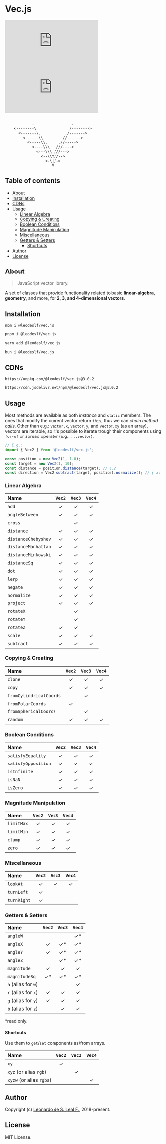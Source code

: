 # Vec.js

![version](https://img.shields.io/npm/v/@leodeslf/vec.js?color=3af) ![license](https://img.shields.io/npm/l/@leodeslf/vec.js?color=3af)

```txt

            .                 .
    <--------\               /-------->
      <-------\.           ./------->
        <------\\         //------>
          <-----\\.     .//----->
            <----\\\   ///---->
              <---\\\ ///--->
                <--\\Y//-->
                  <-\|/->
                     V

```

## Table of contents

* [About](#about)
* [Installation](#installation)
* [CDNs](#cdns)
* [Usage](#usage)
  * [Linear Algebra](#linear-algebra)
  * [Copying & Creating](#copying--creating)
  * [Boolean Conditions](#boolean-conditions)
  * [Magnitude Manipulation](#magnitude-manipulation)
  * [Miscellaneous](#miscellaneous)
  * [Getters & Setters](#getters--setters)
    * [Shortcuts](#shortcuts)
* [Author](#author)
* [License](#license)

## About

>JavaScript vector library.

A set of classes that provide functionality related to basic **linear-algebra**, **geometry**, and more, for **2, 3, and 4-dimensional vectors**.

## Installation

```bash
npm i @leodeslf/vec.js
```

```bash
pnpm i @leodeslf/vec.js
```

```bash
yarn add @leodeslf/vec.js
```

```bash
bun i @leodeslf/vec.js
```

## CDNs

```bash
https://unpkg.com/@leodeslf/vec.js@3.0.2
```

```bash
https://cdn.jsdelivr.net/npm/@leodeslf/vec.js@3.0.2
```

## Usage

Most methods are available as both *instance* and `static` members. The ones that modify the current vector return `this`, thus we can *chain method calls*. Other than e.g.: `vector.x`, `vector.y`, and `vector.xy` (as an array), vectors are iterable, so it's possible to iterate trough their components using `for-of` or spread operator (e.g.: `...vector`).

```javascript
// E.g.:
import { Vec2 } from '@leodeslf/vec.js';

const position = new Vec2(1, 1.8);
const target = new Vec2(1, 10);
const distance = position.distance(target); // 8.2
const direction = Vec2.subtract(target, position).normalize(); // { x: 0, y: 1 }
```

### Linear Algebra

Name|`Vec2`|`Vec3`|`Vec4`
:--|:-:|:-:|:-:
`add`|✓|✓|✓
`angleBetween`|✓|✓|✓
`cross`||✓|
`distance`|✓|✓|✓
`distanceChebyshev`|✓|✓|✓
`distanceManhattan`|✓|✓|✓
`distanceMinkowski`|✓|✓|✓
`distanceSq`|✓|✓|✓
`dot`|✓|✓|✓
`lerp`|✓|✓|✓
`negate`|✓|✓|✓
`normalize`|✓|✓|✓
`project`|✓|✓|✓
`rotateX`||✓|
`rotateY`||✓|
`rotateZ`|✓|✓|
`scale`|✓|✓|✓
`subtract`|✓|✓|✓

### Copying & Creating

Name|`Vec2`|`Vec3`|`Vec4`
:--|:-:|:-:|:-:
`clone`|✓|✓|✓
`copy`|✓|✓|✓
`fromCylindricalCoords`||✓|
`fromPolarCoords`|✓||
`fromSphericalCoords`||✓|
`random`|✓|✓|✓

### Boolean Conditions

Name|`Vec2`|`Vec3`|`Vec4`
:--|:-:|:-:|:-:
`satisfyEquality`|✓|✓|✓
`satisfyOpposition`|✓|✓|✓
`isInfinite`|✓|✓|✓
`isNaN`|✓|✓|✓
`isZero`|✓|✓|✓

### Magnitude Manipulation

Name|`Vec2`|`Vec3`|`Vec4`
:--|:-:|:-:|:-:
`limitMax`|✓|✓|✓
`limitMin`|✓|✓|✓
`clamp`|✓|✓|✓
`zero`|✓|✓|✓

### Miscellaneous

Name|`Vec2`|`Vec3`|`Vec4`
:--|:-:|:-:|:-:
`lookAt`|✓|✓|✓
`turnLeft`|✓||
`turnRight`|✓||

### Getters & Setters

Name|`Vec2`|`Vec3`|`Vec4`
:--|:-:|:-:|:-:
`angleW`|||✓*
`angleX`|✓|✓\*|✓*
`angleY`|✓|✓\*|✓*
`angleZ`||✓\*|✓*
`magnitude`|✓|✓|✓
`magnitudeSq`|✓\*|✓\*|✓*
`a` (alias for `w`)|||✓
`r` (alias for `x`)|✓|✓|✓
`g` (alias for `y`)|✓|✓|✓
`b` (alias for `z`)||✓|✓

*read only.

#### Shortcuts

Use them to `get`/`set` components as/from arrays.

Name|`Vec2`|`Vec3`|`Vec4`
:--|:-:|:-:|:-:
`xy`|✓||
`xyz` (or alias `rgb`)||✓|
`xyzw` (or alias `rgba`)|||✓

## Author

Copyright (c) [Leonardo de S. Leal F.](https://github.com/leodeslf "GitHub profile"), 2018-present.

## License

MIT License.
